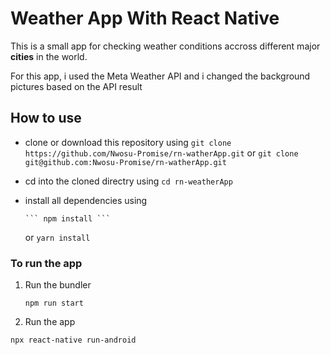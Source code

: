 # Weather App With React Native

This is a small app for checking weather conditions accross different major **cities** in the world.

For this app, i used the Meta Weather API and i changed the background pictures based on the API result

## How to use

- clone or download this repository using
  `git clone https://github.com/Nwosu-Promise/rn-watherApp.git`
  or
  `git clone git@github.com:Nwosu-Promise/rn-watherApp.git`
- cd into the cloned directry using
  `cd rn-weatherApp`
- install all dependencies using

      ``` npm install ```

  or
  `yarn install`

### To run the app

1. Run the bundler

   `npm run start`

2. Run the app

`npx react-native run-android`

